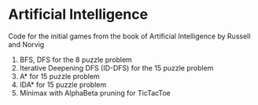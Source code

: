 # Artificial Intelligence
Code for the initial games from the book of Artificial Intelligence by Russell and Norvig

1. BFS, DFS for the 8 puzzle problem
2. Iterative Deepening DFS (ID-DFS) for the 15 puzzle problem
3. A* for 15 puzzle problem
4. IDA* for 15 puzzle problem
5. Minimax with AlphaBeta pruning for TicTacToe
